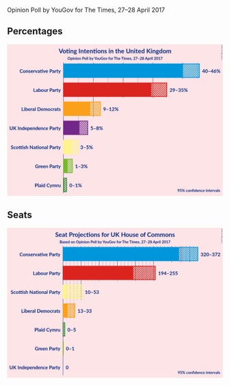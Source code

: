 Opinion Poll by YouGov for The Times, 27–28 April 2017

## Percentages

![Percentages](2017-04-28-YouGov.png "Percentages")

## Seats

![Seats](2017-04-28-YouGov-seats.png "Seats")

